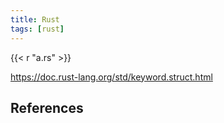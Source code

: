 ```yaml
---
title: Rust
tags: [rust]
---
```


{{< r "a.rs" >}}

<https://doc.rust-lang.org/std/keyword.struct.html>

## References

